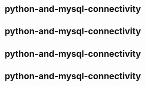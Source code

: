 # python-and-mysql-connectivity
# python-and-mysql-connectivity
# python-and-mysql-connectivity
# python-and-mysql-connectivity
